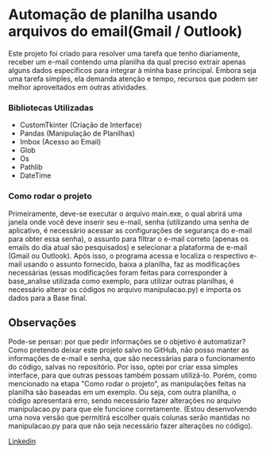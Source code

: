 # Automação de planilha usando arquivos do email(Gmail / Outlook)

Este projeto foi criado para resolver uma tarefa que tenho diariamente, receber um e-mail contendo uma planilha da qual preciso extrair apenas alguns dados específicos para integrar à minha base principal. Embora seja uma tarefa simples, ela demanda atenção e tempo, recursos que podem ser melhor aproveitados em outras atividades.

### Bibliotecas Utilizadas

* CustomTkinter (Criação de Interface)
* Pandas (Manipulação de Planilhas)
* Imbox (Acesso ao Email)
* Glob
* Os
* Pathlib
* DateTime

### Como rodar o projeto

Primeiramente, deve-se executar o arquivo main.exe, o qual abrirá uma janela onde você deve inserir seu e-mail, senha (utilizando uma senha de aplicativo, é necessário acessar as configurações de segurança do e-mail para obter essa senha), o assunto para filtrar o e-mail correto (apenas os emails do dia atual são pesquisados) e selecionar a plataforma de e-mail (Gmail ou Outlook). Após isso, o programa acessa e localiza o respectivo e-mail usando o assunto fornecido, baixa a planilha, faz as modificações necessárias (essas modificações foram feitas para corresponder à base_analise utilizada como exemplo, para utilizar outras planilhas, é necessário alterar os códigos no arquivo manipulacao.py) e importa os dados para a Base final.

## Observações

Pode-se pensar: por que pedir informações se o objetivo é automatizar? Como pretendo deixar este projeto salvo no GitHub, não posso manter as informações de e-mail e senha, que são necessárias para o funcionamento do código, salvas no repositório. Por isso, optei por criar essa simples interface, para que outras pessoas também possam utilizá-lo. Porém, como mencionado na etapa "Como rodar o projeto", as manipulações feitas na planilha são baseadas em um exemplo. Ou seja, com outra planilha, o código apresentará erro, sendo necessário fazer alterações no arquivo manipulacao.py para que ele funcione corretamente. (Estou desenvolvendo uma nova versão que permitirá escolher quais colunas serão mantidas no manipulacao.py para que não seja necessário fazer alterações no código).

[Linkedin](https://www.linkedin.com/in/guilherme-v-848a1013a/)

